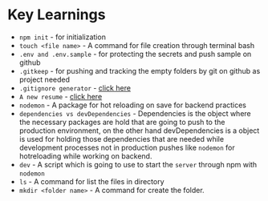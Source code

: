 # Key Learnings
- `npm init` - for initialization 
- `touch <file name>` - A command for file creation through terminal bash 
- `.env and .env.sample` - for protecting the secrets and push sample on github
- `.gitkeep` - for pushing and tracking the empty folders by git on github as project needed
- `.gitignore generator` - [click here](https://mrkandreev.name/snippets/gitignore-generator/)
- `A new resume` - [click here](https://mrkandreev.name)
- `nodemon` - A package for hot reloading on save for backend practices
- `dependencies vs devDependencies` - Dependencies is the object where the necessary packages are hold that are going to push to the production environment, on the other hand devDependencies is a object is used for holding those dependencies that are needed while development processes not in production pushes like `nodemon` for hotreloading while working on backend. 
- `dev` - A script which is going to use to start the `server` through npm with `nodemon`
- `ls` - A command for list the files in directory 
- `mkdir <folder name>` - A command for create the folder. 
